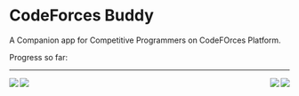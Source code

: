 # CodeForces Buddy

A Companion app for Competitive Programmers on CodeFOrces Platform.

Progress so far:
___

<img align="left" src="https://user-images.githubusercontent.com/55924890/140410782-06a17bf2-e278-4cac-8049-4f6500b4a6f9.png">
<img align="right" src="https://user-images.githubusercontent.com/55924890/140410796-86f98021-a230-4fed-b73d-73051d0f6325.png">

<img align="left" src="https://user-images.githubusercontent.com/55924890/140410843-89af6fbb-8ee6-45c9-9937-718f400d1120.png">
<img align="right" src="https://user-images.githubusercontent.com/55924890/140410815-11922aef-ba7f-458d-a5c0-df0cd2875045.png">


